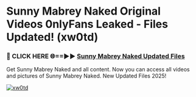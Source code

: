 # Sunny Mabrey Naked Original Videos 0nlyFans Leaked - Files Updated! (xw0td)

<h3>🔴 CLICK HERE 🌐==►► <a href="https://tinyurl.com/yckcrads" rel="nofollow">Sunny Mabrey Naked Updated Files</a></h3>

Get Sunny Mabrey Naked and all content. Now you can access all videos and pictures of Sunny Mabrey Naked. New Updated Files 2025!

[![xw0td](https://i.imgur.com/hpKpOFt.gif)](https://tinyurl.com/yckcrads)
